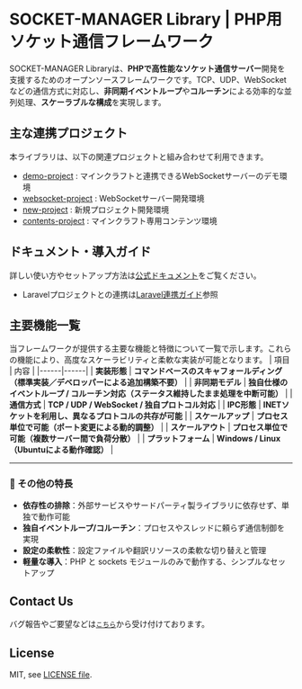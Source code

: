 # SOCKET-MANAGER Library | PHP用ソケット通信フレームワーク

SOCKET-MANAGER Libraryは、**PHPで高性能なソケット通信サーバー**開発を支援するためのオープンソースフレームワークです。TCP、UDP、WebSocketなどの通信方式に対応し、**非同期イベントループ**や**コルーチン**による効率的な並列処理、**スケーラブルな構成**を実現します。

## 主な連携プロジェクト

本ライブラリは、以下の関連プロジェクトと組み合わせて利用できます。

- [demo-project](https://github.com/socket-manager/demo-project) : マインクラフトと連携できるWebSocketサーバーのデモ環境
- [websocket-project](https://github.com/socket-manager/websocket-project) : WebSocketサーバー開発環境
- [new-project](https://github.com/socket-manager/new-project) : 新規プロジェクト開発環境
- [contents-project](https://github.com/socket-manager/contents-project) : マインクラフト専用コンテンツ環境

## ドキュメント・導入ガイド

詳しい使い方やセットアップ方法は[公式ドキュメント](https://socket-manager.github.io/document/)をご覧ください。

- Laravelプロジェクトとの連携は[Laravel連携ガイド](https://socket-manager.github.io/document/laravel.html)参照

## 主要機能一覧
当フレームワークが提供する主要な機能と特徴について一覧で示します。これらの機能により、高度なスケーラビリティと柔軟な実装が可能となります。
| 項目 | 内容 |
|------|------|
| **実装形態** | **コマンドベースのスキャフォールディング（標準実装／デベロッパーによる追加構築不要）** |
| **非同期モデル** | **独自仕様のイベントループ / コルーチン対応（ステータス維持したまま処理を中断可能）** |
| **通信方式** | **TCP / UDP / WebSocket / 独自プロトコル対応** |
| **IPC形態** | **INETソケットを利用し、異なるプロトコルの共存が可能** |
| **スケールアップ** | **プロセス単位で可能（ポート変更による動的調整）** |
| **スケールアウト** | **プロセス単位で可能（複数サーバー間で負荷分散）** |
| **プラットフォーム** | **Windows / Linux（Ubuntuによる動作確認）** |

---

### 🧭 その他の特長

- **依存性の排除**：外部サービスやサードパーティ製ライブラリに依存せず、単独で動作可能  
- **独自イベントループ/コルーチン**：プロセスやスレッドに頼らず通信制御を実現  
- **設定の柔軟性**：設定ファイルや翻訳リソースの柔軟な切り替えと管理  
- **軽量な導入**：PHP と sockets モジュールのみで動作する、シンプルなセットアップ

## Contact Us
バグ報告やご要望などは<a href="mailto:lib.tech.engineer@gmail.com">`こちら`</a>から受け付けております。

## License
MIT, see <a href="https://github.com/socket-manager/library/blob/main/LICENSE">LICENSE file</a>.